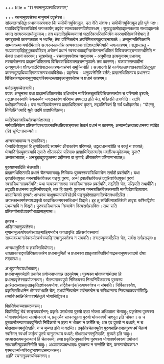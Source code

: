 +++
title = "11 रचनानुपपत्त्यधिकरणम्"

+++
रचनानुपपत्तेश्च नानुमानं प्रवृत्तेश्च।  
सांख्यतन्त्रसिद्धः प्रधानकारणवादः किं समीचीनयुक्तिमूलः, उत नेति संशयः। समीचीनयुक्तिमूल इति पूर्वः पक्षः। घटादिवद्विचित्रसन्निवेशं जगत्कार्यम् तद्वदेव स्वरूपकारणविशेषारब्धम्। सुखदुःखमोहाद्यात्मकतया सत्त्वाद्यात्मकं जगत् सत्त्वरजस्तमोमूलकम्। तत्र महदादिपृथिव्यन्तानां घटादिवत्परिणामित्वेन कारणापेक्षित्वाविशेषात् ते जगदुत्पत्तौ कारणकाष्ठा न भवन्ति; तेषां परिमितत्वेन अपरिमितजगदुत्पादनाशक्तेः। अन्यूनानतिरिक्तानि साम्यावस्थान्यपरिमितानि सत्त्वरजस्तमांसि अव्यक्तप्रधानादिशब्दाभिधेयानि जगत्कारणम्। राद्धान्तस्तु - रथप्रासादादिहेतुभूतदार्वादिवत् अचेतनं प्रधानं स्वस्वभावाद्यभिज्ञचेतनानधिष्ठितं विचित्रजगद्रचनासमर्थमिति न केवलं प्रधानं कारणम्। सूत्रार्थस्तु - रचनानुपपत्तेश्च नानुमानम् - अनुमीयत इत्यनुमानम् प्रधानम्; तस्याचेतनस्य प्राज्ञानधिष्ठितस्य विचित्रसन्निवेशजगद्रचनानुपपत्तेः तन्न कारणम्। चकारात्सत्त्वादीनां द्रव्यगुणत्वेन शौक्ल्यादेरिवोपादानकारणत्वासंभवं समुच्चिनोति। सत्त्वादयो हि कार्यगतलाघवप्रकाशादिहेतुभूताः कारणभूतपृथिव्यादिगतास्तत्स्वभावविशेषाः। प्रवृत्तेश्च - अनुपपत्तेरिति वर्तते; प्राज्ञानधिष्ठितस्य प्रधानस्य विचित्रजगद्रचनानुगुणाद्यपरिस्पन्दरूपप्रवृत्त्यनुपपत्तेश्च न प्रधानं कारणम्॥

पयोऽम्बुवच्चेत्तत्रापि।  
पयसः अम्बुनश्च यथा प्राज्ञानधिष्ठितस्यैव दधिभावेन नारिकेलचूतादिविचित्ररसरूपेण च परिणामो दृश्यते; तद्वत्प्रधानस्यापि केवलस्यैव जगदाकारेण परिणाम उपपद्यत इति चेत्, परिहरति तत्रापीति। तदपि पक्षीकृतमित्यर्थः। यत्र रथादिष्वचेतनस्य प्राज्ञाधिष्ठितत्वं दृष्टम्, तद्व्यतिरिक्तं हि सर्वं पक्षीकृतमेव। "योऽप्सु तिष्ठिन्नि"त्यादि श्रुतेः तदपि प्राज्ञाधिष्ठितम्।

व्यतिरेकानवस्थितेश्चानपेक्षत्वात्।  
सर्गव्यतिरेकेण प्रतिसर्गावस्थयाऽनवस्थितिप्रसङ्गाच्च केवलं प्रधानं न कारणम्; अन्यानपेक्षत्वात्प्रधानस्य सर्वदैव (हि) सृष्टिः प्रसज्यते॥

अन्यत्राभावाच्च न तृणादिवत्।  
धेन्वादिनोपयुक्तं हि तृणोदिकादि स्वयमेव क्षीराकारेण परिणमते; तद्वत्प्रधानमपीति च वक्तुं न शक्यते; धेन्वादिनोपयुक्तस्यापि तृणादेः क्षीराकारेण परिणामः प्राज्ञाधिष्ठितत्वादेव भवतीत्यभ्युपेतव्यम्; कुतः? अन्यत्राभावात् - अनडुहाद्युपयुक्तस्य प्रहीणस्य वा तृणादेः क्षीराकारेण परिणामाभावात्॥

पुरुषाश्मवदिति चेत्तथापि।  
प्राज्ञानधिष्ठितमपि प्रधानं चैतन्यमात्रवपुः निष्क्रियः पुरुषस्स्वसन्निधिमात्रेण सर्गादौ प्रवर्तयति। यथा दृक्छक्तियुक्तः गमनशक्तिविकलः पङ्गुः पुरुषः, अन्धं दृक्छक्तिविकलं प्रवृत्तिशक्तियुक्तं पुरुषं स्वसन्निधानात्प्रवर्तयति; यथा चायस्कान्ताश्मा स्वसन्निधानादयः प्रवर्तयति, तद्वदिति चेत्, परिहरति तथापीति। तद्वदपि प्रधानस्य प्रवृत्तिर्नोपपद्यते, तत्र हि पङ्गोः पुरुषस्य गमनशक्तिविकलस्यापि मार्गोपदेशादिव्यापारः कादाचित्को दृश्यते; अन्धस्य चाक्षुषव्यापारविरहेऽपि पङ्गूपदेशग्रहणादिश्चेतनधर्मोऽस्ति। अयस्कान्तमणेरप्ययःप्रवृत्तौ कादाचित्कमयस्सन्निधानं विद्यते। इह तु सन्निधिमात्रातिरेकी तादृशः कश्चिद्विशेषः उभयत्रापि न विद्यते। पुरुषसन्निधानस्य नित्यत्वेन नित्यसर्गप्रसक्तिः। तथा सति प्रतिसर्गाभावोऽपवर्गाभावप्रसङ्गश्च॥

इतश्च -  
अङ्गित्वानुपपत्तेश्च।  
गुणानामुत्कर्षापकर्षरूपाङ्गाङ्गिभावेन जगत्प्रवृत्तिः प्रतिसर्गावस्थायां साम्यावस्थानामेकस्योत्कर्षरूपाङ्गित्वानुपपत्तेश्च न संभवति। तत्राऽप्युत्कर्षोऽस्ति चेत्, सर्वदा सर्गप्रसङ्गः॥

अन्यथानुमितौ च ज्ञशक्तिवियोगात्।  
उक्तप्रकाराद्व्यतिरिक्तप्रकारेण प्रधानानुमितौ च प्रधानस्य ज्ञातृत्वशक्तिवियोगाद्रचनानुपपत्त्यादयो दोषाः तदवस्थाः॥

अभ्युपगमेऽप्यर्थाभावात्।  
प्रधानाभ्युपगमेऽपि प्रधानेन प्रयोजनाभावान्न तदनुमेयम्। पुरुषस्य भोगापवर्गार्थतया हि प्रधानप्रवृत्तेस्सप्रयोजनत्वम्। चैतन्यमात्रवपुषो निष्क्रियस्य नित्यनिर्विकारस्य पुरुषस्य इतरेतराध्यासकृतप्रकृतिदर्शनरूपभोगः, तद्विवेचन(क)रूपापवर्गश्च न संभवति। निर्विकारस्यैव, प्रकृतिसन्निधानेन भोगस्संभवति चेत्, उभयोर्नित्यत्वेन सर्वगतत्वेन च सन्निधानस्य नित्यत्वादपवर्गासिद्धिः तथाविधसन्निधेरेवापवर्गहेतुत्वे भोगासिद्धिश्च॥

विप्रतिषेधाच्चासमञ्जसम्।  
विप्रतिषिद्धं चेदं साङ्ख्यदर्शनम्; प्रकृतेः परार्थतया पुरुषो द्रष्टा भोक्ता अधिष्ठाता चेत्याहुः; प्रकृतेश्च पुरुषस्य भोगापवर्गार्थतया सप्रयोजनत्वं च, प्रकृत्यैव साधनभूतया पुरुषो भोगमपवर्गं चाश्नुत इति चोक्तः। स च पुरुषश्चैतन्यामात्रवपुर्नित्यो निर्विकारो न द्रष्टा न भोक्ता न कर्तेति च; अत एव पुरुषो न बध्यते, न च मोक्षसाधनमनुतिष्ठति, न च मुच्यत इति च वदन्ति। प्रकृतिरचेतनभूतैव पुरुषसन्निधानात्पुरुषधर्मं चैतन्यं स्वस्मिन् स्वधर्मं कर्तृत्वं पुरुषे चानुसन्धाय बध्यते; मोक्षसाधनमनुतिष्ठति, मुच्यते इति चाहुः। अध्यासरूपमनुसन्धानं हि चेतनधर्मः; तथा प्रकृतिरनुपकारिणः पुरुषस्य भोगापवर्गस्वरूपं प्रयोजनं साधयतीत्युपकारिणीति चाहुः। अध्यासरूपबन्धादयः पुरुषस्य न सन्तीति चेत्, कस्तस्योपकारः? एवमाद्यन्योन्यविरुद्धभाषणादसमञ्जसम्।  
॥इति रचनानुपपत्त्यधिकरणम्॥